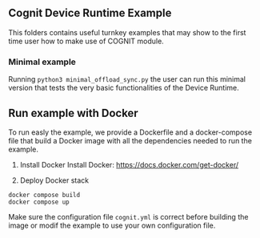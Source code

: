 ## Cognit Device Runtime Example
This folders contains useful turnkey examples that may show to the first time user how to make use of COGNIT module.

### Minimal example
Running `python3 minimal_offload_sync.py` the user can run this minimal version that tests the very basic functionalities of the Device Runtime.
## Run example with Docker

To run easly the example, we provide a Dockerfile and a docker-compose file that build a Docker image with all the dependencies needed to run the example.

1. Install Docker
Install Docker: https://docs.docker.com/get-docker/

2. Deploy Docker stack

```
docker compose build
docker compose up
```
Make sure the configuration file `cognit.yml` is correct before building the image or modif the example to use your own configuration file. 